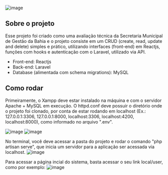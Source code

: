 ![image](https://user-images.githubusercontent.com/78673503/156687595-f1aa7491-ac57-46df-9870-581811faaed9.png)

## Sobre o projeto

Esse projeto foi criado como uma avaliação técnica da Secretaria Municipal de Gestão da Bahia e o projeto consiste em um CRUD (create, read, update and delete) simples e prático, utilizando interfaces (front-end) em Reactjs, funções com hooks e autenticação com o Laravel, utilizado via API.

- Front-end: Reactjs
- Back-end: Laravel
- Database (alimentada com schema migrations): MySQL

## Como rodar

Primeiramente, o Xampp deve estar instalado na máquina e com o servidor Apache + MySQL em execução. O httpd.conf deve possuir o diretório onde o projeto foi clonado, por conta de estar rodando em localhost (Ex.: 127.0.0.1:3306, 127.0.0.1:8000, localhost:3306, localhost:4200, localhost:8000), como informado no arquivo ".env".

![image](https://user-images.githubusercontent.com/78673503/156687161-9790be69-1d4b-4490-9c75-7e457b3c5ee1.png) ![image](https://user-images.githubusercontent.com/78673503/156687195-6e9ddac8-ba3e-43a1-b9f1-10d99f049aae.png)

No terminal, você deve acessar a pasta do projeto e rodar o comando "php artisan serve", que inicia um servidor para a aplicação ser acessada via localhost.
![image](https://user-images.githubusercontent.com/78673503/156687753-b9bf0041-537e-4214-86a5-2441d232d383.png)

Para acessar a página incial do sistema, basta acessar o seu link local/user, como por exemplo:
![image](https://user-images.githubusercontent.com/78673503/156687996-744feab8-b471-482c-a5b9-ce48703769b7.png)



